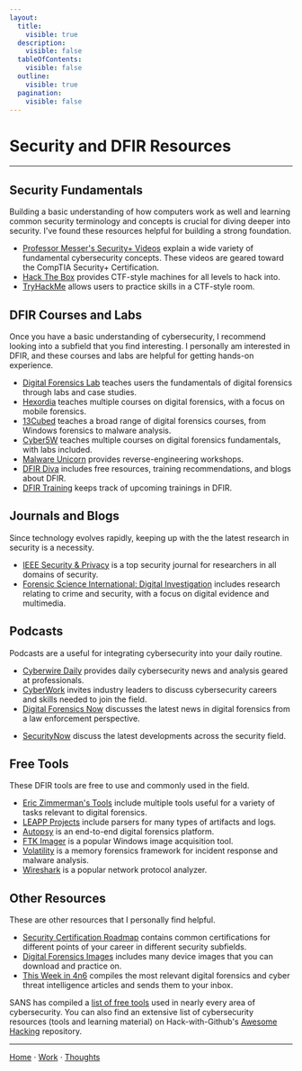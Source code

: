 ```yaml
---
layout:
  title:
    visible: true
  description:
    visible: false
  tableOfContents:
    visible: false
  outline:
    visible: true
  pagination:
    visible: false
---
```


# Security and DFIR Resources

***

## Security Fundamentals

Building a basic understanding of how computers work as well and learning common security terminology and concepts is crucial for diving deeper into security. I've found these resources helpful for building a strong foundation.

* [Professor Messer's Security+ Videos](https://www.professormesser.com/security-plus/sy0-701/sy0-701-video/sy0-701-comptia-security-plus-course/) explain a wide variety of fundamental cybersecurity concepts. These videos are geared toward the CompTIA Security+ Certification.
* [Hack The Box](https://hackthebox.com/) provides CTF-style machines for all levels to hack into.
* [TryHackMe](https://tryhackme.com/) allows users to practice skills in a CTF-style room.

## DFIR Courses and Labs

Once you have a basic understanding of cybersecurity, I recommend looking into a subfield that you find interesting. I personally am interested in DFIR, and these courses and labs are helpful for getting hands-on experience.

* [Digital Forensics Lab](https://github.com/frankwxu/digital-forensics-lab) teaches users the fundamentals of digital forensics through labs and case studies.
* [Hexordia](https://learn.hexordia.com/) teaches multiple courses on digital forensics, with a focus on mobile forensics.
* [13Cubed](https://training.13cubed.com/) teaches a broad range of digital forensics courses, from Windows forensics to malware analysis.
* [Cyber5W](https://cyber5w.com/) teaches multiple courses on digital forensics fundamentals, with labs included.
* [Malware Unicorn](https://malwareunicorn.org/) provides reverse-engineering workshops.
* [DFIR Diva](https://dfirdiva.com/) includes free resources, training recommendations, and blogs about DFIR. 
* [DFIR Training](https://www.dfir.training/) keeps track of upcoming trainings in DFIR.

## Journals and Blogs

Since technology evolves rapidly, keeping up with the the latest research in security is a necessity.

* [IEEE Security & Privacy](https://www.computer.org/csdl/magazine/sp) is a top security journal for researchers in all domains of security.
* [Forensic Science International: Digital Investigation](https://www.sciencedirect.com/journal/forensic-science-international-digital-investigation) includes research relating to crime and security, with a focus on digital evidence and multimedia.

## Podcasts

Podcasts are a useful for integrating cybersecurity into your daily routine.

* [Cyberwire Daily](https://thecyberwire.com/podcasts/daily-podcast) provides daily cybersecurity news and analysis geared at professionals.
* [CyberWork](https://www.infosecinstitute.com/podcast/) invites industry leaders to discuss cybersecurity careers and skills needed to join the field.
* [Digital Forensics Now](https://digitalforensicsnow.buzzsprout.com/) discusses the latest news in digital forensics from a law enforcement perspective.
- [SecurityNow](https://twit.tv/shows/security-now) discuss the latest developments across the security field.

## Free Tools

These DFIR tools are free to use and commonly used in the field.

* [Eric Zimmerman's Tools](https://ericzimmerman.github.io/#!index.md) include multiple tools useful for a variety of tasks relevant to digital forensics.
* [LEAPP Projects](https://github.com/abrignoni?tab=repositories) include parsers for many types of artifacts and logs.
* [Autopsy](https://www.autopsy.com/) is an end-to-end digital forensics platform.
* [FTK Imager](https://www.exterro.com/digital-forensics-software/ftk-imager) is a popular Windows image acquisition tool.
* [Volatility](https://volatilityfoundation.org/) is a memory forensics framework for incident response and malware analysis.
* [Wireshark](https://www.wireshark.org/) is a popular network protocol analyzer.

## Other Resources

These are other resources that I personally find helpful.

* [Security Certification Roadmap](https://pauljerimy.com/security-certification-roadmap/) contains common certifications for different points of your career in different security subfields.
* [Digital Forensics Images](https://cfreds.nist.gov/all) includes many device images that you can download and practice on.
* [This Week in 4n6](https://thisweekin4n6.com/) compiles the most relevant digital forensics and cyber threat intelligence articles and sends them to your inbox.

SANS has compiled a [list of free tools](https://www.sans.org/img/free-faculty-tools.pdf) used in nearly every area of cybersecurity. You can also find an extensive list of cybersecurity resources (tools and learning material) on Hack-with-Github's [Awesome Hacking](https://github.com/Hack-with-Github/Awesome-Hacking) repository. 

***

[Home](https://app.gitbook.com/o/0kO27okC5uVB9ALX3rho/s/036xtfEIzcEdGegONXWM/) ⋅ [Work](https://app.gitbook.com/o/0kO27okC5uVB9ALX3rho/s/WaFS755Q4sf02CxLcghQ/) ⋅ [Thoughts](https://app.gitbook.com/o/0kO27okC5uVB9ALX3rho/s/s4QQPMntQ25hmJToKSOu/)
